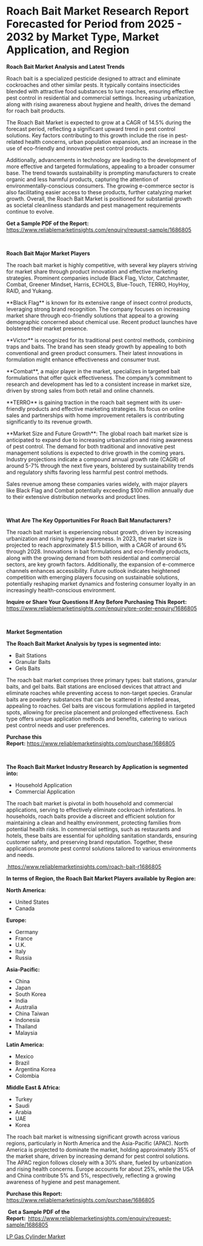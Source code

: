 <p><h1>Roach Bait Market Research Report Forecasted for Period from 2025 -  2032 by Market Type, Market Application, and Region</h1></p><p><strong>Roach Bait Market Analysis and Latest Trends</strong></p>
<p><p>Roach bait is a specialized pesticide designed to attract and eliminate cockroaches and other similar pests. It typically contains insecticides blended with attractive food substances to lure roaches, ensuring effective pest control in residential and commercial settings. Increasing urbanization, along with rising awareness about hygiene and health, drives the demand for roach bait products.</p><p>The Roach Bait Market is expected to grow at a CAGR of 14.5% during the forecast period, reflecting a significant upward trend in pest control solutions. Key factors contributing to this growth include the rise in pest-related health concerns, urban population expansion, and an increase in the use of eco-friendly and innovative pest control products. </p><p>Additionally, advancements in technology are leading to the development of more effective and targeted formulations, appealing to a broader consumer base. The trend towards sustainability is prompting manufacturers to create organic and less harmful products, capturing the attention of environmentally-conscious consumers. The growing e-commerce sector is also facilitating easier access to these products, further catalyzing market growth. Overall, the Roach Bait Market is positioned for substantial growth as societal cleanliness standards and pest management requirements continue to evolve.</p></p>
<p><strong>Get a Sample PDF of the Report:&nbsp;</strong> <a href="https://www.reliablemarketinsights.com/enquiry/request-sample/1686805?utm_campaign=1937&utm_medium=2&utm_source=Github&utm_content=ia&utm_term=04042025&utm_id=roach-bait">https://www.reliablemarketinsights.com/enquiry/request-sample/1686805</a></p>
<p>&nbsp;</p>
<p><strong>Roach Bait Major Market Players</strong></p>
<p><p>The roach bait market is highly competitive, with several key players striving for market share through product innovation and effective marketing strategies. Prominent companies include Black Flag, Victor, Catchmaster, Combat, Greener Mindset, Harris, ECHOLS, Blue-Touch, TERRO, HoyHoy, RAID, and Yukang.</p><p>**Black Flag** is known for its extensive range of insect control products, leveraging strong brand recognition. The company focuses on increasing market share through eco-friendly solutions that appeal to a growing demographic concerned about chemical use. Recent product launches have bolstered their market presence.</p><p>**Victor** is recognized for its traditional pest control methods, combining traps and baits. The brand has seen steady growth by appealing to both conventional and green product consumers. Their latest innovations in formulation might enhance effectiveness and consumer trust.</p><p>**Combat**, a major player in the market, specializes in targeted bait formulations that offer quick effectiveness. The company’s commitment to research and development has led to a consistent increase in market size, driven by strong sales from both retail and online channels.</p><p>**TERRO** is gaining traction in the roach bait segment with its user-friendly products and effective marketing strategies. Its focus on online sales and partnerships with home improvement retailers is contributing significantly to its revenue growth.</p><p>**Market Size and Future Growth**: The global roach bait market size is anticipated to expand due to increasing urbanization and rising awareness of pest control. The demand for both traditional and innovative pest management solutions is expected to drive growth in the coming years. Industry projections indicate a compound annual growth rate (CAGR) of around 5-7% through the next five years, bolstered by sustainability trends and regulatory shifts favoring less harmful pest control methods.</p><p>Sales revenue among these companies varies widely, with major players like Black Flag and Combat potentially exceeding $100 million annually due to their extensive distribution networks and product lines.</p></p>
<p>&nbsp;</p>
<p><strong>What Are The Key Opportunities For Roach Bait Manufacturers?</strong></p>
<p><p>The roach bait market is experiencing robust growth, driven by increasing urbanization and rising hygiene awareness. In 2023, the market size is projected to reach approximately $1.5 billion, with a CAGR of around 6% through 2028. Innovations in bait formulations and eco-friendly products, along with the growing demand from both residential and commercial sectors, are key growth factors. Additionally, the expansion of e-commerce channels enhances accessibility. Future outlook indicates heightened competition with emerging players focusing on sustainable solutions, potentially reshaping market dynamics and fostering consumer loyalty in an increasingly health-conscious environment.</p></p>
<p><strong>Inquire or Share Your Questions If Any Before Purchasing This Report:</strong> <a href="https://www.reliablemarketinsights.com/enquiry/pre-order-enquiry/1686805?utm_campaign=1937&utm_medium=2&utm_source=Github&utm_content=ia&utm_term=04042025&utm_id=roach-bait">https://www.reliablemarketinsights.com/enquiry/pre-order-enquiry/1686805</a></p>
<p>&nbsp;</p>
<p><strong>Market Segmentation</strong></p>
<p><strong>The Roach Bait Market Analysis by types is segmented into:</strong></p>
<p><ul><li>Bait Stations</li><li>Granular Baits</li><li>Gels Baits</li></ul></p>
<p><p>The roach bait market comprises three primary types: bait stations, granular baits, and gel baits. Bait stations are enclosed devices that attract and eliminate roaches while preventing access to non-target species. Granular baits are powdery substances that can be scattered in infested areas, appealing to roaches. Gel baits are viscous formulations applied in targeted spots, allowing for precise placement and prolonged effectiveness. Each type offers unique application methods and benefits, catering to various pest control needs and user preferences.</p></p>
<p><strong>Purchase this Report:&nbsp;</strong><a href="https://www.reliablemarketinsights.com/purchase/1686805?utm_campaign=1937&utm_medium=2&utm_source=Github&utm_content=ia&utm_term=04042025&utm_id=roach-bait">https://www.reliablemarketinsights.com/purchase/1686805</a></p>
<p>&nbsp;</p>
<p><strong>The Roach Bait Market Industry Research by Application is segmented into:</strong></p>
<p><ul><li>Household Application</li><li>Commercial Application</li></ul></p>
<p><p>The roach bait market is pivotal in both household and commercial applications, serving to effectively eliminate cockroach infestations. In households, roach baits provide a discreet and efficient solution for maintaining a clean and healthy environment, protecting families from potential health risks. In commercial settings, such as restaurants and hotels, these baits are essential for upholding sanitation standards, ensuring customer safety, and preserving brand reputation. Together, these applications promote pest control solutions tailored to various environments and needs.</p></p>
<p><a href="https://www.reliablemarketinsights.com/roach-bait-r1686805?utm_campaign=1937&utm_medium=2&utm_source=Github&utm_content=ia&utm_term=04042025&utm_id=roach-bait">&nbsp;https://www.reliablemarketinsights.com/roach-bait-r1686805</a></p>
<p><strong>In terms of Region, the Roach Bait Market Players available by Region are:</strong></p>
<p>
    <p> <strong> North America: </strong>
        <ul>
            <li>United States</li>
            <li>Canada</li>
        </ul>
        </p> 
    <p> <strong> Europe: </strong>
        <ul>
            <li>Germany</li>
            <li>France</li>
            <li>U.K.</li>
            <li>Italy</li>
            <li>Russia</li>
        </ul>
        </p> 
    <p> <strong> Asia-Pacific: </strong>
        <ul>
            <li>China</li>
            <li>Japan</li>
            <li>South Korea</li>
            <li>India</li>
            <li>Australia</li>
            <li>China Taiwan</li>
            <li>Indonesia</li>
            <li>Thailand</li>
            <li>Malaysia</li>
        </ul>
        </p> 
    <p> <strong> Latin America: </strong>
        <ul>
            <li>Mexico</li>
            <li>Brazil</li>
            <li>Argentina Korea</li>
            <li>Colombia</li>
        </ul>
        </p> 
    <p> <strong> Middle East & Africa: </strong>
        <ul>
            <li>Turkey</li>
            <li>Saudi</li>
            <li>Arabia</li>
            <li>UAE</li>
            <li>Korea</li>
        </ul>
    </p>
    </p>
<p><p>The roach bait market is witnessing significant growth across various regions, particularly in North America and the Asia-Pacific (APAC). North America is projected to dominate the market, holding approximately 35% of the market share, driven by increasing demand for pest control solutions. The APAC region follows closely with a 30% share, fueled by urbanization and rising health concerns. Europe accounts for about 25%, while the USA and China contribute 5% and 5%, respectively, reflecting a growing awareness of hygiene and pest management.</p></p>
<p><strong>Purchase this Report: </strong><a href="https://www.reliablemarketinsights.com/purchase/1686805?utm_campaign=1937&utm_medium=2&utm_source=Github&utm_content=ia&utm_term=04042025&utm_id=roach-bait">https://www.reliablemarketinsights.com/purchase/1686805</a></p>
<p>&nbsp;<strong>Get a Sample PDF of the Report:&nbsp;&nbsp;</strong><a href="https://www.reliablemarketinsights.com/enquiry/request-sample/1686805?utm_campaign=1937&utm_medium=2&utm_source=Github&utm_content=ia&utm_term=04042025&utm_id=roach-bait">https://www.reliablemarketinsights.com/enquiry/request-sample/1686805</a></p>
<p><strong></strong></p>
<p><p><a href="https://github.com/bmorecock/Market-Research-Report-List-6/blob/main/lp-gas-cylinder-market.md?utm_campaign=1937&utm_medium=2&utm_source=Github&utm_content=ia&utm_term=04042025&utm_id=roach-bait">LP Gas Cylinder Market</a></p></p>
